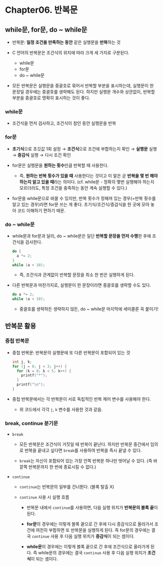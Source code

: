 # Chapter06. 반복문

## while문, for문, do ~ while문

- 반복문: <b>일정 조건을 만족하는 동안</b> 같은 실행문을 <b>반복</b>하는 것

- C 언어의 반복문은 조건식의 위치에 따라 크게 세 가지로 구분된다.

  - while문
  - for문
  - do ~ while문

- 모든 반복문은 실행문을 중괄호로 묶어서 반복할 부분을 표시하는데, 실행문이 한 문장일 경우에는 중괄호를 생략해도 된다. 하지만 실행문 개수와 상관없이, 반복할 부분을 중괄호로 명확히 표시하는 것이 좋다.

### while문

- 조건식을 먼저 검사하고, 조건식이 참인 동안 실행문을 반복

### for문

- <b>초기식</b>으로 초깃값 1회 설정 → <b>조건식</b>으로 조건에 부합하는지 확인 → <b>실행문</b> 실행 → <b>증감식</b> 실행 → 다시 조건 확인

- for문은 실행문을 <b>원하는 횟수</b>만큼 반복할 때 사용한다.

  - 즉, <b>원하는 반복 횟수가 있을 때</b> 사용한다는 것이고 이 말은 곧 <b>반복을 몇 번 해야 하는지 알고 있을 때</b>라는 의미다. (cf. while문 - 정확히 몇번 실행해야 하는지 모르더라도, 특정 조건을 충족하는 동안 계속 실행할 수 있다.)

- for문을 while문으로 바꿀 수 있지만, 반복 횟수가 정해져 있는 경우(=반복 횟수를 알고 있는 경우)라면 for문 쓰는 게 좋다. 초기식/조건식/증감식을 한 곳에 모아 놓아 코드 이해하기 편하기 때문.

### do ~ while문

- while문과 for문과 달리, do ~ while문은 일단 <b>반복할 문장을 먼저 수행</b>한 후에 조건식을 검사한다.

  ```c
  do {
    a *= 2;
  }
  while (a < 10);
  ```

  - 즉, 조건식과 관계없이 반복할 문장을 최소 한 번은 실행하게 된다.

- 다른 반복문과 마찬가지로, 실행문이 한 문장이라면 중괄호를 생략할 수도 있다.

  ```c
  do a *= 2;
  while (a < 10);
  ```

  - 중괄호를 생략하든 생략하지 않든, do ~ while문 마지막에 세미콜론 꼭 붙이기!
## 반복문 활용

### 중첩 반복문

- 중첩 반복문: 반복문의 실행문에 또 다른 반복문이 포함되어 있는 것

  ```c
  int j, k;
  for (j = 0; j < 3; j++) {
    for (k = 0; k < 5; k++) {
      printf("*");
    }
    printf("\n");
  }
  ```

- 중첩 반복문에서는 각 반복문이 서로 독립적인 반복 제어 변수를 사용해야 한다.

  - 위 코드에서 각각 `j`, `k` 변수를 사용한 것과 같음.

### break, continue 분기문

- `break`

  - 모든 반복문은 조건식이 거짓일 때 반복이 끝난다. 하지만 반복문 중간에서 임의로 반복을 끝내고 싶다면 `break`를 사용하여 반복을 즉시 끝낼 수 있다.

  - `break`는 자신이 포함되어 있는 가장 안쪽 반복문 하나만 벗어날 수 있다. (즉 바깥쪽 반복문까지 한 번에 종료시킬 수 없다.)

- `continue`

  - `continue`는 반복문의 일부를 건너뛴다. (블록 탈출 X)

  - `continue` 사용 시 실행 흐름

    - 반복문 내에서 `continue`를 사용하면, 다음 실행 위치가 <b>반복문의 블록 끝</b>이 된다.

    - <b>for문</b>의 경우에는 이렇게 블록 끝으로 간 후에 다시 증감식으로 올라가서 조건에 여전히 부합하면 또 반복문을 실행하게 된다. 즉 for문의 경우에는 결국 `continue` 사용 후 다음 실행 위치가 <b>증감식</b>이 되는 셈이다.

    - <b>while문</b>의 경우에는 이렇게 블록 끝으로 간 후에 조건식으로 올라가게 된다. 즉 while문의 경우에는 결국 `continue` 사용 후 다음 실행 위치가 <b>조건식</b>이 되는 셈이다.
